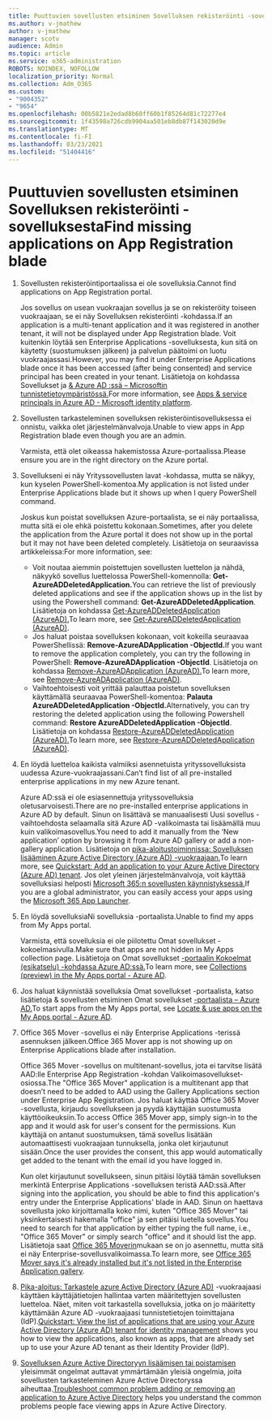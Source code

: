 ```yaml
---
title: Puuttuvien sovellusten etsiminen Sovelluksen rekisteröinti -sovelluksesta
ms.author: v-jmathew
author: v-jmathew
manager: scotv
audience: Admin
ms.topic: article
ms.service: o365-administration
ROBOTS: NOINDEX, NOFOLLOW
localization_priority: Normal
ms.collection: Adm_O365
ms.custom:
- "9004352"
- "9654"
ms.openlocfilehash: 00b5821e2edad8b60ff60b1f85264d81c72277e4
ms.sourcegitcommit: 1f43598a726cdb9904aa501eb8db87f143020d9e
ms.translationtype: MT
ms.contentlocale: fi-FI
ms.lasthandoff: 03/23/2021
ms.locfileid: "51404416"
---
```

# <a name="find-missing-applications-on-app-registration-blade"></a><span data-ttu-id="fd99a-102">Puuttuvien sovellusten etsiminen Sovelluksen rekisteröinti -sovelluksesta</span><span class="sxs-lookup"><span data-stu-id="fd99a-102">Find missing applications on App Registration blade</span></span>

1. <span data-ttu-id="fd99a-103">Sovellusten rekisteröintiportaalissa ei ole sovelluksia.</span><span class="sxs-lookup"><span data-stu-id="fd99a-103">Cannot find applications on App Registration portal.</span></span>

    <span data-ttu-id="fd99a-104">Jos sovellus on usean vuokraajan sovellus ja se on rekisteröity toiseen vuokraajaan, se ei näy Sovelluksen rekisteröinti -kohdassa.</span><span class="sxs-lookup"><span data-stu-id="fd99a-104">If an application is a multi-tenant application and it was registered in another tenant, it will not be displayed under App Registration blade.</span></span> <span data-ttu-id="fd99a-105">Voit kuitenkin löytää sen Enterprise Applications -sovelluksesta, kun sitä on käytetty (suostumuksen jälkeen) ja palvelun päätoimi on luotu vuokraajassasi.</span><span class="sxs-lookup"><span data-stu-id="fd99a-105">However, you may find it under Enterprise Applications blade once it has been accessed (after being consented) and service principal has been created in your tenant.</span></span> <span data-ttu-id="fd99a-106">Lisätietoja on kohdassa Sovellukset ja [& Azure AD :ssä – Microsoftin tunnistetietoympäristössä.](https://docs.microsoft.com/azure/active-directory/develop/app-objects-and-service-principals)</span><span class="sxs-lookup"><span data-stu-id="fd99a-106">For more information, see [Apps & service principals in Azure AD - Microsoft identity platform](https://docs.microsoft.com/azure/active-directory/develop/app-objects-and-service-principals).</span></span>
2. <span data-ttu-id="fd99a-107">Sovellusten tarkasteleminen sovelluksen rekisteröintisovelluksessa ei onnistu, vaikka olet järjestelmänvalvoja.</span><span class="sxs-lookup"><span data-stu-id="fd99a-107">Unable to view apps in App Registration blade even though you are an admin.</span></span>

    <span data-ttu-id="fd99a-108">Varmista, että olet oikeassa hakemistossa Azure-portaalissa.</span><span class="sxs-lookup"><span data-stu-id="fd99a-108">Please ensure you are in the right directory on the Azure portal.</span></span>
3. <span data-ttu-id="fd99a-109">Sovellukseni ei näy Yrityssovellusten lavat -kohdassa, mutta se näkyy, kun kyselen PowerShell-komentoa.</span><span class="sxs-lookup"><span data-stu-id="fd99a-109">My application is not listed under Enterprise Applications blade but it shows up when I query PowerShell command.</span></span>

    <span data-ttu-id="fd99a-110">Joskus kun poistat sovelluksen Azure-portaalista, se ei näy portaalissa, mutta sitä ei ole ehkä poistettu kokonaan.</span><span class="sxs-lookup"><span data-stu-id="fd99a-110">Sometimes, after you delete the application from the Azure portal it does not show up in the portal but it may not have been deleted completely.</span></span> <span data-ttu-id="fd99a-111">Lisätietoja on seuraavissa artikkeleissa:</span><span class="sxs-lookup"><span data-stu-id="fd99a-111">For more information, see:</span></span>
    - <span data-ttu-id="fd99a-112">Voit noutaa aiemmin poistettujen sovellusten luettelon ja nähdä, näkyykö sovellus luettelossa PowerShell-komennolla: **Get-AzureADDeletedApplication.**</span><span class="sxs-lookup"><span data-stu-id="fd99a-112">You can retrieve the list of previously deleted applications and see if the application shows up in the list by using the Powershell command: **Get-AzureADDeletedApplication**.</span></span> <span data-ttu-id="fd99a-113">Lisätietoja on kohdassa [Get-AzureADDeletedApplication (AzureAD).](https://docs.microsoft.com/powershell/module/azuread/get-azureaddeletedapplication)</span><span class="sxs-lookup"><span data-stu-id="fd99a-113">To learn more, see [Get-AzureADDeletedApplication (AzureAD)](https://docs.microsoft.com/powershell/module/azuread/get-azureaddeletedapplication).</span></span>
    - <span data-ttu-id="fd99a-114">Jos haluat poistaa sovelluksen kokonaan, voit kokeilla seuraavaa PowerShellissä: **Remove-AzureADApplication -ObjectId.**</span><span class="sxs-lookup"><span data-stu-id="fd99a-114">If you want to remove the application completely, you can try the following in PowerShell: **Remove-AzureADApplication -ObjectId**.</span></span> <span data-ttu-id="fd99a-115">Lisätietoja on kohdassa [Remove-AzureADApplication (AzureAD).](https://docs.microsoft.com/powershell/module/azuread/remove-azureadapplication)</span><span class="sxs-lookup"><span data-stu-id="fd99a-115">To learn more, see [Remove-AzureADApplication (AzureAD)](https://docs.microsoft.com/powershell/module/azuread/remove-azureadapplication).</span></span>
    - <span data-ttu-id="fd99a-116">Vaihtoehtoisesti voit yrittää palauttaa poistetun sovelluksen käyttämällä seuraavaa PowerShell-komentoa: **Palauta AzureADDeletedApplication -ObjectId.**</span><span class="sxs-lookup"><span data-stu-id="fd99a-116">Alternatively, you can try restoring the deleted application using the following Powershell command: **Restore AzureADDeletedApplication -ObjectId**.</span></span> <span data-ttu-id="fd99a-117">Lisätietoja on kohdassa [Restore-AzureADDeletedApplication (AzureAD).](https://docs.microsoft.com/powershell/module/azuread/restore-azureaddeletedapplication)</span><span class="sxs-lookup"><span data-stu-id="fd99a-117">To learn more, see [Restore-AzureADDeletedApplication (AzureAD)](https://docs.microsoft.com/powershell/module/azuread/restore-azureaddeletedapplication).</span></span>
4. <span data-ttu-id="fd99a-118">En löydä luetteloa kaikista valmiiksi asennetuista yrityssovelluksista uudessa Azure-vuokraajassani.</span><span class="sxs-lookup"><span data-stu-id="fd99a-118">Can’t find list of all pre-installed enterprise applications in my new Azure tenant.</span></span>

    <span data-ttu-id="fd99a-119">Azure AD:ssä ei ole esiasennettuja yrityssovelluksia oletusarvoisesti.</span><span class="sxs-lookup"><span data-stu-id="fd99a-119">There are no pre-installed enterprise applications in Azure AD by default.</span></span> <span data-ttu-id="fd99a-120">Sinun on lisättävä se manuaalisesti Uusi sovellus -vaihtoehdosta selaamalla sitä Azure AD -valikoimasta tai lisäämällä muu kuin valikoimasovellus.</span><span class="sxs-lookup"><span data-stu-id="fd99a-120">You need to add it manually from the ‘New application’ option by browsing it from Azure AD gallery or add a non-gallery application.</span></span> <span data-ttu-id="fd99a-121">Lisätietoja on [pika-aloitustoiminnissa: Sovelluksen lisääminen Azure Active Directory (Azure AD) -vuokraajaan.](https://docs.microsoft.com/azure/active-directory/manage-apps/add-application-portal)</span><span class="sxs-lookup"><span data-stu-id="fd99a-121">To learn more, see [Quickstart: Add an application to your Azure Active Directory (Azure AD) tenant](https://docs.microsoft.com/azure/active-directory/manage-apps/add-application-portal).</span></span>
    <span data-ttu-id="fd99a-122">Jos olet yleinen järjestelmänvalvoja, voit käyttää sovelluksiasi helposti [Microsoft 365:n sovellusten käynnistyksessä.](https://docs.microsoft.com/microsoft-365/admin/manage/customize-the-app-launcher)</span><span class="sxs-lookup"><span data-stu-id="fd99a-122">If you are a global administrator, you can easily access your apps using the [Microsoft 365 App Launcher](https://docs.microsoft.com/microsoft-365/admin/manage/customize-the-app-launcher).</span></span>
5. <span data-ttu-id="fd99a-123">En löydä sovelluksiaNi sovelluksia -portaalista.</span><span class="sxs-lookup"><span data-stu-id="fd99a-123">Unable to find my apps from My Apps portal.</span></span>

    <span data-ttu-id="fd99a-124">Varmista, että sovelluksia ei ole piilotettu Omat sovellukset -kokoelmasivulla.</span><span class="sxs-lookup"><span data-stu-id="fd99a-124">Make sure that apps are not hidden in My Apps collection page.</span></span> <span data-ttu-id="fd99a-125">Lisätietoja on Omat sovellukset [-portaalin Kokoelmat (esikatselu) -kohdassa Azure AD:ssä.](https://docs.microsoft.com/azure/active-directory/user-help/my-apps-portal-user-collections)</span><span class="sxs-lookup"><span data-stu-id="fd99a-125">To learn more, see [Collections (preview) in the My Apps portal - Azure AD](https://docs.microsoft.com/azure/active-directory/user-help/my-apps-portal-user-collections).</span></span>
6. <span data-ttu-id="fd99a-126">Jos haluat käynnistää sovelluksia Omat sovellukset -portaalista, katso lisätietoja & sovellusten etsiminen Omat sovellukset [-portaalista – Azure AD.](https://docs.microsoft.com/azure/active-directory/user-help/my-apps-portal-end-user-access)</span><span class="sxs-lookup"><span data-stu-id="fd99a-126">To start apps from the My Apps portal, see [Locate & use apps on the My Apps portal - Azure AD](https://docs.microsoft.com/azure/active-directory/user-help/my-apps-portal-end-user-access).</span></span>
7. <span data-ttu-id="fd99a-127">Office 365 Mover -sovellus ei näy Enterprise Applications -terissä asennuksen jälkeen.</span><span class="sxs-lookup"><span data-stu-id="fd99a-127">Office 365 Mover app is not showing up on Enterprise Applications blade after installation.</span></span>

    <span data-ttu-id="fd99a-128">Office 365 Mover -sovellus on multitenant-sovellus, jota ei tarvitse lisätä AAD:lle Enterprise App Registration -kohdan Valikoimasovellukset-osiossa.</span><span class="sxs-lookup"><span data-stu-id="fd99a-128">The "Office 365 Mover" application is a multitenant app that doesn’t need to be added to AAD using the Gallery Applications section under Enterprise App Registration.</span></span> <span data-ttu-id="fd99a-129">Jos haluat käyttää Office 365 Mover -sovellusta, kirjaudu sovellukseen ja pyydä käyttäjän suostumusta käyttöoikeuksiin.</span><span class="sxs-lookup"><span data-stu-id="fd99a-129">To access Office 365 Mover app, simply sign-in to the app and it would ask for user's consent for the permissions.</span></span> <span data-ttu-id="fd99a-130">Kun käyttäjä on antanut suostumuksen, tämä sovellus lisätään automaattisesti vuokraajaan tunnuksella, jonka olet kirjautunut sisään.</span><span class="sxs-lookup"><span data-stu-id="fd99a-130">Once the user provides the consent, this app would automatically get added to the tenant with the email id you have logged in.</span></span>

    <span data-ttu-id="fd99a-131">Kun olet kirjautunut sovellukseen, sinun pitäisi löytää tämän sovelluksen merkintä Enterprise Applications -sovelluksen teristä AAD:ssä.</span><span class="sxs-lookup"><span data-stu-id="fd99a-131">After signing into the application, you should be able to find this application's entry under the Enterprise Applications' blade in AAD.</span></span> <span data-ttu-id="fd99a-132">Sinun on haettava sovellusta joko kirjoittamalla koko nimi, kuten "Office 365 Mover" tai yksinkertaisesti hakemalla "office" ja sen pitäisi luetella sovellus.</span><span class="sxs-lookup"><span data-stu-id="fd99a-132">You need to search for that application by either typing the full name, i.e., "Office 365 Mover" or simply search "office" and it should list the app.</span></span> <span data-ttu-id="fd99a-133">Lisätietoja saat [Office 365 Moverin](https://docs.microsoft.com/answers/questions/30186/office-365-mover-says-its-already-installed-but-it.html)mukaan se on jo asennettu, mutta sitä ei näy Enterprise-sovellusvalikoimassa.</span><span class="sxs-lookup"><span data-stu-id="fd99a-133">To learn more, see [Office 365 Mover says it's already installed but it's not listed in the Enterprise Application gallery](https://docs.microsoft.com/answers/questions/30186/office-365-mover-says-its-already-installed-but-it.html).</span></span>
8. <span data-ttu-id="fd99a-134">[Pika-aloitus: Tarkastele azure Active Directory (Azure AD)](https://docs.microsoft.com/azure/active-directory/manage-apps/view-applications-portal) -vuokraajaasi käyttäen käyttäjätietojen hallintaa varten määritettyjen sovellusten luetteloa. Näet, miten voit tarkastella sovelluksia, jotka on jo määritetty käyttämään Azure AD -vuokraajaasi tunnistetietojen toimittajana (IdP).</span><span class="sxs-lookup"><span data-stu-id="fd99a-134">[Quickstart: View the list of applications that are using your Azure Active Directory (Azure AD) tenant for identity management](https://docs.microsoft.com/azure/active-directory/manage-apps/view-applications-portal) shows you how to view the applications, also known as apps, that are already set up to use your Azure AD tenant as their Identity Provider (IdP).</span></span>
9. <span data-ttu-id="fd99a-135">[Sovelluksen Azure Active Directoryyn lisäämisen tai poistamisen](https://docs.microsoft.com/azure/active-directory/manage-apps/troubleshoot-adding-apps) yleisimmät ongelmat auttavat ymmärtämään yleisiä ongelmia, joita sovellusten tarkasteleminen Azure Active Directoryssa aiheuttaa.</span><span class="sxs-lookup"><span data-stu-id="fd99a-135">[Troubleshoot common problem adding or removing an application to Azure Active Directory](https://docs.microsoft.com/azure/active-directory/manage-apps/troubleshoot-adding-apps) helps you understand the common problems people face viewing apps in Azure Active Directory.</span></span>
